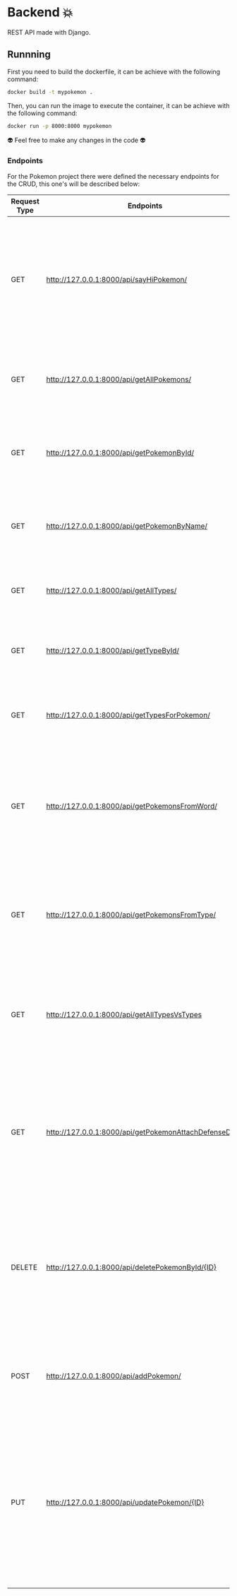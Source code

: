 # Backend 💥
REST API made with Django.


## Runnning

First you need to build the dockerfile, it can be achieve with the following command:

```sh
docker build -t mypokemon .
```


Then, you can run the image to execute the container, it can be achieve with the following command:

```sh
docker run -p 8000:8000 mypokemon
```

👽 Feel free to make any changes in the code 👽


### Endpoints

For the Pokemon project there were defined the necessary endpoints for the CRUD, this one's will be described below:

| Request Type | Endpoints |Description|Params|Body|
| ------ | ------ | ------ | ------ | ------ |
| GET | http://127.0.0.1:8000/api/sayHiPokemon/ |This endpoint has the unique purpose to test the conection with the server, if it works it will return the message "Hello pokemon!"|
| GET | http://127.0.0.1:8000/api/getAllPokemons/ |This endpoint has the purpose to return all the pokemons available |
| GET | http://127.0.0.1:8000/api/getPokemonById/ |This endpoint has the purpose to return a pokemon base on the id.|idPokedex ej. idPokedex=1|
| GET | http://127.0.0.1:8000/api/getPokemonByName/ |This endpoint has the purpose to return a pokemon base on the name.|name ej. name=Pikachu|
| GET | http://127.0.0.1:8000/api/getAllTypes/ |This endpoint has the purpose to return all the types.||
| GET | http://127.0.0.1:8000/api/getTypeById/ |This endpoint has the purpose to return a type base on the id.|idType ej. idType=1|
| GET | http://127.0.0.1:8000/api/getTypesForPokemon/ |This endpoint has the purpose to return all the types of a pokemon.|idPokedex ej. idPokedex=1|
| GET | http://127.0.0.1:8000/api/getPokemonsFromWord/ |This endpoint has the purpose to return all the pokemons associated to an specific word that exists in their names|word ej. word=ar|
| GET | http://127.0.0.1:8000/api/getPokemonsFromType/ |This endpoint has the purpose to return all the pokemons associated to an specific type|idType ej. idType=1|
| GET | http://127.0.0.1:8000/api/getAllTypesVsTypes|This endpoint has the purpose to return all Types VS Types (Attacker vs Defender) data|
| GET | http://127.0.0.1:8000/api/getPokemonAttachDefenseData/ |This endpoint has the purpose to return all the attack and defense data associated to an specific pokemon base on its id|idPokedex ej. idPokedex=1|
| DELETE | http://127.0.0.1:8000/api/deletePokemonById/{ID} |This endpoint has the purpose to delete a pokemon base on the id. the {ID} should be replace with the id of the pokemon to be deleted. ej 20 , 1 , 4.|
| POST | http://127.0.0.1:8000/api/addPokemon/ |This endpoint has the purpose to add a pokemon base on the form-data on the body||name, description, generation. __ej: name=Pokemon prueba 10, description= Descripción prueba 10,generation=1 |
| PUT | http://127.0.0.1:8000/api/updatePokemon/{ID} |This endpoint has the purpose to update a pokemon base on the form-data on the body and the id of the pokemon. the {ID} should be replace with the id of the pokemon to be updated. ||name, description, generation. __ej: name=Pokemon prueba 10, description= Descripción prueba 10,generation=1 |
